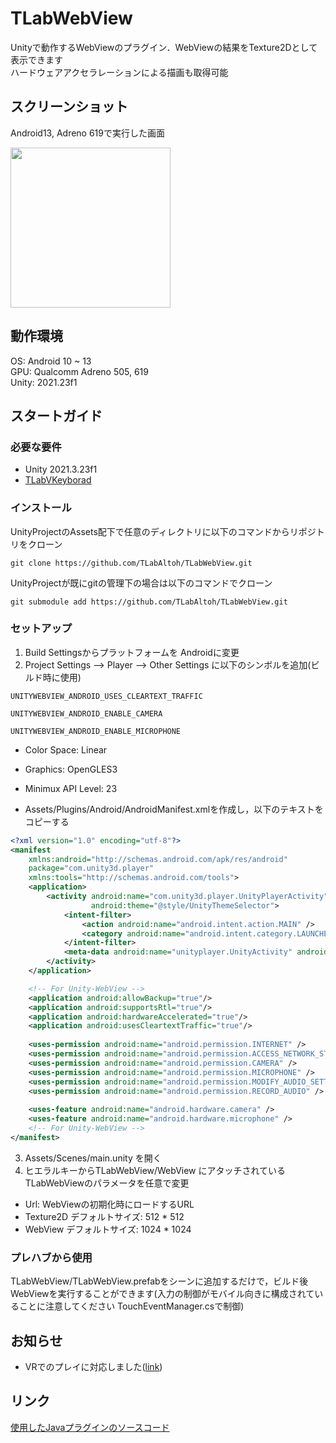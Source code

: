 # TLabWebView  

Unityで動作するWebViewのプラグイン．WebViewの結果をTexture2Dとして表示できます  
ハードウェアアクセラレーションによる描画も取得可能  

## スクリーンショット  
Android13, Adreno 619で実行した画面  


<img src="https://github.com/TLabAltoh/TLabWebView/assets/121733943/b5428eef-7e21-452b-a348-d2064e712156" width="256">


## 動作環境
OS: Android 10 ~ 13  
GPU: Qualcomm Adreno 505, 619  
Unity: 2021.23f1  

## スタートガイド
### 必要な要件
- Unity 2021.3.23f1  
- [TLabVKeyborad](https://github.com/TLabAltoh/TLabVKeyborad)
### インストール
UnityProjectのAssets配下で任意のディレクトリに以下のコマンドからリポジトリをクローン
```
git clone https://github.com/TLabAltoh/TLabWebView.git
```
UnityProjectが既にgitの管理下の場合は以下のコマンドでクローン
```
git submodule add https://github.com/TLabAltoh/TLabWebView.git
```
### セットアップ
1. Build Settingsからプラットフォームを Androidに変更  
2. Project Settings --> Player --> Other Settings に以下のシンボルを追加(ビルド時に使用)
```
UNITYWEBVIEW_ANDROID_USES_CLEARTEXT_TRAFFIC
```
```
UNITYWEBVIEW_ANDROID_ENABLE_CAMERA
```
```
UNITYWEBVIEW_ANDROID_ENABLE_MICROPHONE
```
- Color Space: Linear
- Graphics: OpenGLES3
- Minimux API Level: 23 
  
- Assets/Plugins/Android/AndroidManifest.xmlを作成し，以下のテキストをコピーする
```xml
<?xml version="1.0" encoding="utf-8"?>
<manifest
    xmlns:android="http://schemas.android.com/apk/res/android"
    package="com.unity3d.player"
    xmlns:tools="http://schemas.android.com/tools">
    <application>
        <activity android:name="com.unity3d.player.UnityPlayerActivity"
                  android:theme="@style/UnityThemeSelector">
            <intent-filter>
                <action android:name="android.intent.action.MAIN" />
                <category android:name="android.intent.category.LAUNCHER" />
            </intent-filter>
            <meta-data android:name="unityplayer.UnityActivity" android:value="true" />
        </activity>
    </application>

	<!-- For Unity-WebView -->
	<application android:allowBackup="true"/>
	<application android:supportsRtl="true"/>
	<application android:hardwareAccelerated="true"/>
	<application android:usesCleartextTraffic="true"/>
	
	<uses-permission android:name="android.permission.INTERNET" />
	<uses-permission android:name="android.permission.ACCESS_NETWORK_STATE"/>
	<uses-permission android:name="android.permission.CAMERA" />
	<uses-permission android:name="android.permission.MICROPHONE" />
	<uses-permission android:name="android.permission.MODIFY_AUDIO_SETTINGS" />
	<uses-permission android:name="android.permission.RECORD_AUDIO" />
	
	<uses-feature android:name="android.hardware.camera" />
	<uses-feature android:name="android.hardware.microphone" />
	<!-- For Unity-WebView -->
</manifest>
```
3. Assets/Scenes/main.unity を開く
4. ヒエラルキーからTLabWebView/WebView にアタッチされている TLabWebViewのパラメータを任意で変更  
- Url: WebViewの初期化時にロードするURL
- Texture2D デフォルトサイズ: 512 * 512
- WebView デフォルトサイズ: 1024 * 1024

### プレハブから使用
TLabWebView/TLabWebView.prefabをシーンに追加するだけで，ビルド後WebViewを実行することができます(入力の制御がモバイル向きに構成されていることに注意してください TouchEventManager.csで制御)

## お知らせ
- VRでのプレイに対応しました([link](https://github.com/TLabAltoh/TLabWebViewVR))

## リンク
[使用したJavaプラグインのソースコード](https://github.com/TLabAltoh/TLabWebViewPlugin)
